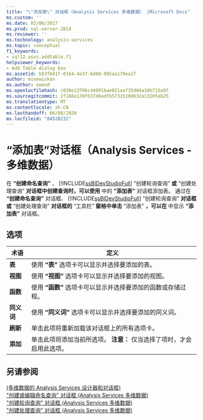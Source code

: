 ```yaml
---
title: "\"添加表\" 对话框（Analysis Services 多维数据） |Microsoft Docs"
ms.custom: ''
ms.date: 03/06/2017
ms.prod: sql-server-2014
ms.reviewer: ''
ms.technology: analysis-services
ms.topic: conceptual
f1_keywords:
- sql12.asvs.addtable.f1
helpviewer_keywords:
- Add Table dialog box
ms.assetid: b93f841f-0164-4e37-bd08-085aa179ea1f
author: minewiskan
ms.author: owend
ms.openlocfilehash: c038e13706c44891bae021aaf35d04a10b715a97
ms.sourcegitcommit: 2f166e139f637d6edfb5731510d632a13205eb25
ms.translationtype: MT
ms.contentlocale: zh-CN
ms.lasthandoff: 06/08/2020
ms.locfileid: "84528232"
---
```

# <a name="add-table-dialog-box-analysis-services---multidimensional-data"></a>“添加表”对话框（Analysis Services - 多维数据）
  在 **“创建命名查询”** 、 [!INCLUDE[ssBIDevStudioFull](../includes/ssbidevstudiofull-md.md)] “创建轮询查询” **或** “创建处理查询” **对话框中创建查询时，可以使用** 中的 **“添加表”** 对话框添加表。 通过在 **“创建命名查询”** 对话框、 [!INCLUDE[ssBIDevStudioFull](../includes/ssbidevstudiofull-md.md)] “创建轮询查询” **对话框或** “创建处理查询” **对话框的** “工具栏” **窗格中单击** “添加表” **，可以在** 中显示 **“添加表”** 对话框。  
  
## <a name="options"></a>选项  
  
|术语|定义|  
|----------|----------------|  
|**表**|使用 **“表”** 选项卡可以显示并选择要添加的表。|  
|**视图**|使用 **“视图”** 选项卡可以显示并选择要添加的视图。|  
|**函数**|使用 **“函数”** 选项卡可以显示并选择要添加的函数或存储过程。|  
|**同义词**|使用 **“同义词”** 选项卡可以显示并选择要添加的同义词。|  
|**刷新**|单击此项将重新加载该对话框上的所有选项卡。|  
|**添加**|单击此项将添加当前所选项。 **注意：** 仅当选择了项时，才会启用此选项。|  
  
## <a name="see-also"></a>另请参阅  
 [&#40;多维数据的 Analysis Services 设计器和对话框&#41;](analysis-services-designers-and-dialog-boxes-multidimensional-data.md)   
 ["创建或编辑命名查询" 对话框 &#40;Analysis Services 多维数据&#41;](create-or-edit-named-query-dialog-box-analysis-services-multidimensional-data.md)   
 ["创建轮询查询" 对话框 &#40;Analysis Services 多维数据&#41;](create-polling-query-dialog-box-analysis-services-multidimensional-data.md)   
 ["创建处理查询" 对话框 &#40;Analysis Services 多维数据&#41;](create-processing-query-dialog-box-analysis-services-multidimensional-data.md)  
  
  
